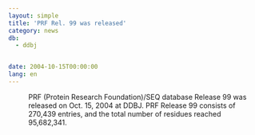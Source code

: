 ```yaml
---
layout: simple
title: 'PRF Rel. 99 was released'
category: news
db:
  - ddbj


date: 2004-10-15T00:00:00
lang: en
---
```


<dd>PRF (Protein Research Foundation)/SEQ database Release 99 was released on Oct. 15, 2004 at DDBJ. PRF Release 99 consists of 270,439 entries, and the total number of residues reached 95,682,341.</dd>
